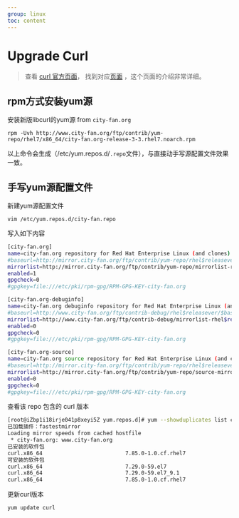 ```yaml
---
group: linux
toc: content
---
```


# Upgrade Curl

> 查看 [curl 官方页面](http://curl.haxx.se/download.html#LinuxRedhat)，
> 找到对应[页面](https://mirror.city-fan.org/ftp/contrib/sysutils/Mirroring) ，这个页面的介绍非常详细。

## rpm方式安装yum源

安装新版libcurl的yum源 from `city-fan.org`

`rpm -Uvh http://www.city-fan.org/ftp/contrib/yum-repo/rhel7/x86_64/city-fan.org-release-3-3.rhel7.noarch.rpm`

以上命令会生成（/etc/yum.repos.d/`.repo`文件），与直接动手写源配置文件效果一致。

## 手写yum源配置文件

新建yum源配置文件

`vim /etc/yum.repos.d/city-fan.repo`

写入如下内容

```bash
[city-fan.org]
name=city-fan.org repository for Red Hat Enterprise Linux (and clones) $releasever ($basearch)
#baseurl=http://mirror.city-fan.org/ftp/contrib/yum-repo/rhel$releasever/$basearch
mirrorlist=http://mirror.city-fan.org/ftp/contrib/yum-repo/mirrorlist-rhel$releasever
enabled=1
gpgcheck=0
#gpgkey=file:///etc/pki/rpm-gpg/RPM-GPG-KEY-city-fan.org

[city-fan.org-debuginfo]
name=city-fan.org debuginfo repository for Red Hat Enterprise Linux (and clones) $releasever ($basearch)
#baseurl=http://www.city-fan.org/ftp/contrib-debug/rhel$releasever/$basearch
mirrorlist=http://www.city-fan.org/ftp/contrib-debug/mirrorlist-rhel$releasever
enabled=0
gpgcheck=0
#gpgkey=file:///etc/pki/rpm-gpg/RPM-GPG-KEY-city-fan.org

[city-fan.org-source]
name=city-fan.org source repository for Red Hat Enterprise Linux (and clones) $releasever
#baseurl=http://mirror.city-fan.org/ftp/contrib/yum-repo/rhel$releasever/source
mirrorlist=http://mirror.city-fan.org/ftp/contrib/yum-repo/source-mirrorlist-rhel$releasever
enabled=0
gpgcheck=0
#gpgkey=file:///etc/pki/rpm-gpg/RPM-GPG-KEY-city-fan.org
```

查看该 repo 包含的 curl 版本

```bash
[root@iZbp1i18irje041p8xeyi5Z yum.repos.d]# yum --showduplicates list curl
已加载插件：fastestmirror
Loading mirror speeds from cached hostfile
 * city-fan.org: www.city-fan.org
已安装的软件包
curl.x86_64                          7.85.0-1.0.cf.rhel7                                                              @city-fan.org
可安装的软件包
curl.x86_64                          7.29.0-59.el7                                                                    base         
curl.x86_64                          7.29.0-59.el7_9.1                                                                updates      
curl.x86_64                          7.85.0-1.0.cf.rhel7                                                              city-fan.org
```

更新curl版本

`yum update curl`
